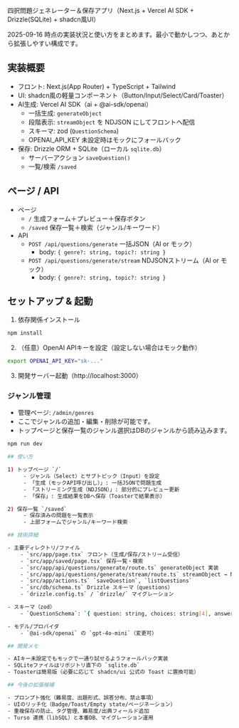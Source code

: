 四択問題ジェネレーター＆保存アプリ（Next.js + Vercel AI SDK + Drizzle(SQLite) + shadcn風UI）

2025-09-16 時点の実装状況と使い方をまとめます。最小で動かしつつ、あとから拡張しやすい構成です。

## 実装概要

- フロント: Next.js(App Router) + TypeScript + Tailwind
- UI: shadcn風の軽量コンポーネント（Button/Input/Select/Card/Toaster）
- AI生成: Vercel AI SDK（ai + @ai-sdk/openai）
	- 一括生成: `generateObject`
	- 段階表示: `streamObject` を NDJSON にしてフロントへ配信
	- スキーマ: zod (`QuestionSchema`)
	- OPENAI_API_KEY 未設定時はモックにフォールバック
- 保存: Drizzle ORM + SQLite（ローカル `sqlite.db`）
	- サーバーアクション `saveQuestion()`
	- 一覧/検索 `/saved`

## ページ / API

- ページ
	- `/` 生成フォーム＋プレビュー＋保存ボタン
	- `/saved` 保存一覧＋検索（ジャンル/キーワード）
- API
	- `POST /api/questions/generate` 一括JSON（AI or モック）
		- body: `{ genre?: string, topic?: string }`
	- `POST /api/questions/generate/stream` NDJSONストリーム（AI or モック）
		- body: `{ genre?: string, topic?: string }`

## セットアップ & 起動

1) 依存関係インストール

```bash
npm install
```

2) （任意）OpenAI APIキーを設定（設定しない場合はモック動作）

```bash
export OPENAI_API_KEY="sk-..."
```

3) 開発サーバー起動（http://localhost:3000）

### ジャンル管理

- 管理ページ: `/admin/genres`
- ここでジャンルの追加・編集・削除が可能です。
- トップページと保存一覧のジャンル選択はDBのジャンルから読み込みます。

```bash
npm run dev

## 使い方

1) トップページ `/`
	 - ジャンル（Select）とサブトピック（Input）を設定
	 - 「生成（モックAPI呼び出し）」: 一括JSONで問題生成
	 - 「ストリーミング生成（NDJSON）」: 部分的にプレビュー更新
	 - 「保存」: 生成結果をDBへ保存（Toasterで結果表示）

2) 保存一覧 `/saved`
	 - 保存済みの問題を一覧表示
	 - 上部フォームでジャンル/キーワード検索

## 技術詳細

- 主要ディレクトリ/ファイル
	- `src/app/page.tsx` フロント（生成/保存/ストリーム受信）
	- `src/app/saved/page.tsx` 保存一覧・検索
	- `src/app/api/questions/generate/route.ts` generateObject 実装
	- `src/app/api/questions/generate/stream/route.ts` streamObject → NDJSON 変換実装
	- `src/app/actions.ts` `saveQuestion`, `listQuestions`
	- `src/db/schema.ts` Drizzle スキーマ（questions）
	- `drizzle.config.ts` / `drizzle/` マイグレーション

- スキーマ（zod）
	- `QuestionSchema`: `{ question: string, choices: string[4], answerIndex: 0..3, explanation: string }`

- モデル/プロバイダ
	- `@ai-sdk/openai` の `gpt-4o-mini`（変更可）

## 開発メモ

- AIキー未設定でもモックで一通り試せるようフォールバック実装
- SQLiteファイルはリポジトリ直下の `sqlite.db`
- Toasterは簡易版（必要に応じて shadcn/ui 公式の Toast に置換可能）

## 今後の拡張候補

- プロンプト強化（難易度、出題形式、誤答分布、禁止事項）
- UIのリッチ化（Badge/Toast/Empty state/ページネーション）
- 重複保存の防止、タグ管理、難易度/出典フィールド追加
- Turso 連携（libSQL）と本番DB、マイグレーション運用
